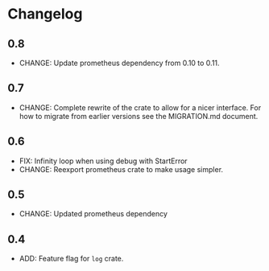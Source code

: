 # Changelog

## 0.8

* CHANGE: Update prometheus dependency from 0.10 to 0.11.

## 0.7

* CHANGE: Complete rewrite of the crate to allow for a nicer interface. For how to migrate from earlier versions see the MIGRATION.md document.

## 0.6

* FIX: Infinity loop when using debug with StartError
* CHANGE: Reexport prometheus crate to make usage simpler.

## 0.5

* CHANGE: Updated prometheus dependency

## 0.4

* ADD: Feature flag for `log` crate.
